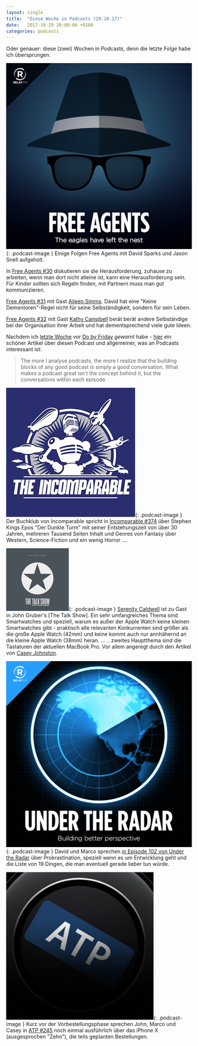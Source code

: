 ```yaml
---
layout: single
title:  "Diese Woche in Podcasts (29.10.17)"
date:   2017-10-29 20:00:00 +0200
categories: podcasts
---
```


Oder genauer: diese (zwei) Wochen in Podcasts, denn die letzte Folge habe ich übersprungen.

![agents]{: .podcast-image } Einige Folgen Free Agents mit David Sparks und Jason Snell aufgeholt. 

In [Free Agents #30](https://relay.fm/freeagents/30) diskutieren sie die Herausforderung, zuhause zu arbeiten, wenn man dort nicht alleine ist, kann eine Herausforderung sein. Für Kinder sollten sich Regeln finden, mit Partnern muss man gut kommunizieren. 

[Free Agents #31](https://relay.fm/freeagents/31) mit Gast [Aileen Simms](https://www.relay.fm/people/aleen). David hat eine "Keine Dementoren"-Regel nicht für seine Selbständigkeit, sondern für sein Leben. 

[Free Agents #32](https://relay.fm/freeagents/32) mit Gast [Kathy Campbell](https://www.relay.fm/people/kathycampbell) berät berät andere Selbständige bei der Organisation ihrer Arbeit und hat dementsprechend viele gute Ideen.

Nachdem ich [letzte Woche](../diese-woche-in-podcasts_15_10_17/) vor [Do by Friday]() _gewarnt_ habe - [hier](https://medium.com/@tkalsey/podcast-prescriptions-do-by-friday-46a57e3f0ea2) ein schöner Artikel über diesen Podcast und allgemeiner, was an Podcasts interessant ist:

> The more I analyse podcasts, the more I realize that the building blocks of any good podcast is simply a good conversation. What makes a podcast great isn’t the concept behind it, but the conversations within each episode.

[//]: # (Back to Work #345)

![incomparable]{: .podcast-image } Der Buchklub von Incomparable spricht in [Incomparable #374](https://www.theincomparable.com/theincomparable/374/) über Stephen Kings Epos "Der Dunkle Turm" mit seiner Entstehungszeit von über 30 Jahren, mehreren Tausend Seiten Inhalt und Genres von Fantasy über Western, Science-Fiction und ein wenig Horror ....

![talk]{: .podcast-image } [Serenity Caldwell]() ist zu Gast in John Gruber's [The Talk Show]. Ein sehr umfangreiches Thema sind Smartwatches und speziell, warum es außer der Apple Watch keine kleinen Smartwatches gibt - praktisch alle relevanten Konkurrenten sind größer als die große Apple Watch (42mm) und keine kommt auch nur annhähernd an die kleine Apple Watch (38mm) heran. ...
.. zweites Hauptthema sind die Tastaturen der aktuellen MacBook Pro. Vor allem angeregt durch den Artikel von [Casey Johnston](https://theoutline.com/post/2402/the-new-macbook-keyboard-is-ruining-my-life). 

![radar]{: .podcast-image } David und Marco sprechen [in Episode 102 von Under the Radar](https://www.relay.fm/radar/102) über Prokrastination, speziell wenn es um Entwicklung geht und die Liste von 19 Dingen, die man eventuell gerade lieber tun würde. 

![atp]{: .podcast-image } Kurz vor der Vorbestellungsphase sprechen John, Marco und Casey in [ATP #245](http://atp.fm/episodes/245) noch einmal ausführlich über das iPhone X (ausgesprochen "Zehn"), die teils geplanten Bestellungen. 


[//]: # (Kommentar)

[agents]: /assets/images/freeagents_artwork.png.jpg "Free Agents"
[atp]: /assets/images/atp_400x400.jpg "Accidental Tech Podcast"
[b2w]: /assets/images/b2w_quarter.jpg "Back to Work"
[core]: /assets/images/coreint_400x400.png "Core Intuition"
[friday]: /assets/images/do_by_friday.jpg "Do by Friday"
[incomparable]: /assets/images/logo-theincomparable-1x.jpg "The Incomparable"
[mpu]: /assets/images/mpu_350.png "Mac Power Users"
[radar]: /assets/images/radar_artwork.png "Under the Radar"
[talk]: /assets/images/talkshow_170x170bb.jpg "The Talk Show"
[timetable]: /assets/images/timetable.png "Timetable"